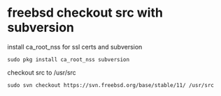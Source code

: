 # freebsd checkout src with subversion

install ca_root_nss for ssl certs and subversion

```
sudo pkg install ca_root_nss subversion
```

checkout src to /usr/src

```
sudo svn checkout https://svn.freebsd.org/base/stable/11/ /usr/src
```
